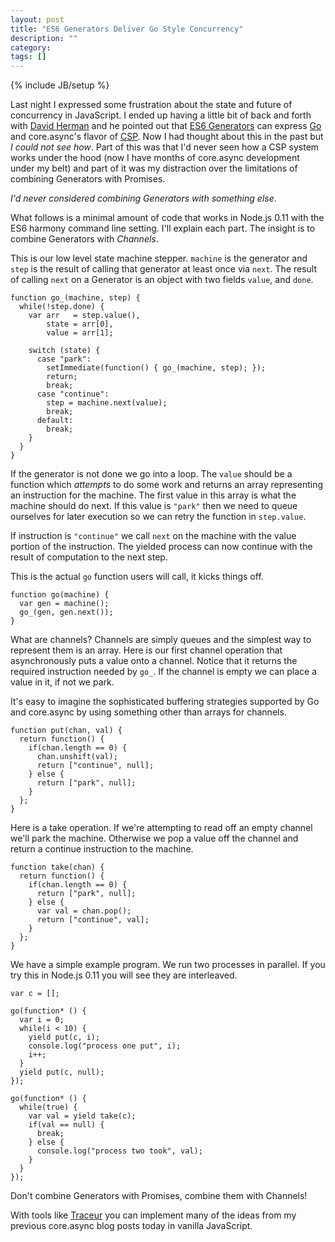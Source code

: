 ```yaml
---
layout: post
title: "ES6 Generators Deliver Go Style Concurrency"
description: ""
category: 
tags: []
---
```

{% include JB/setup %}

Last night I expressed some frustration about the state and future of
concurrency in JavaScript. I ended up having a little bit of back and
forth with [David Herman](https://twitter.com/littlecalculist) and he
pointed out that [ES6 Generators](http://wiki.ecmascript.org/doku.php?id=harmony:generators) can express [Go](http://golang.org/)
and core.async's flavor of
[CSP](http://en.wikipedia.org/wiki/Communicating_sequential_processes). Now
I had thought about this in the past but *I could not see how*. Part
of this was that I'd never seen how a CSP system works under the hood
(now I have months of core.async development under my belt)
and part of it was my distraction over the limitations of combining
Generators with Promises.

*I'd never considered combining Generators with something else*.

What follows is a minimal amount of code that works in Node.js 0.11
with the ES6 harmony command line setting. I'll explain
each part. The insight is to combine Generators with *Channels*.

This is our low level state machine stepper. `machine` is the
generator and `step` is the result of calling that generator at least
once via `next`. The result of calling `next` on a Generator is an
object with two fields `value`, and `done`.

```
function go_(machine, step) {
  while(!step.done) {
    var arr   = step.value(),
        state = arr[0],
        value = arr[1];

    switch (state) {
      case "park":
        setImmediate(function() { go_(machine, step); });
        return;
        break;
      case "continue":
        step = machine.next(value);
        break;
      default:
        break;
    }
  }
}
```

If the generator is not done we go into a loop. The `value` should be
a function which *attempts* to do some work and returns an array
representing an instruction for the machine. The first value in this
array is what the machine should do next. If this value is `"park"`
then we need to queue ourselves for later execution so we can retry
the function in `step.value`.

If instruction is `"continue"` we call `next` on the machine with the value
portion of the instruction. The yielded process can now continue with the
result of computation to the next step.

This is the actual `go` function users will call, it kicks things off.

```
function go(machine) {
  var gen = machine();
  go_(gen, gen.next());
}
```

What are channels? Channels are simply queues and the simplest way to
represent them is an array. Here is our first channel operation
that asynchronously puts a value onto a channel. Notice that it returns
the required instruction needed by `go_`. If the channel is empty we
can place a value in it, if not we park.

It's easy to imagine the sophisticated buffering strategies supported
by Go and core.async by using something other than arrays for channels.

```
function put(chan, val) {
  return function() {
    if(chan.length == 0) {
      chan.unshift(val);
      return ["continue", null];
    } else {
      return ["park", null];
    }
  };
}
```

Here is a take operation. If we're attempting to read off an empty
channel we'll park the machine. Otherwise we pop a value off the
channel and return a continue instruction to the machine.

```
function take(chan) {
  return function() {
    if(chan.length == 0) {
      return ["park", null];
    } else {
      var val = chan.pop();
      return ["continue", val];
    }
  };
}
```

We have a simple example program. We run two processes in parallel. If
you try this in Node.js 0.11 you will see they are interleaved.

```
var c = [];

go(function* () {
  var i = 0;
  while(i < 10) {
    yield put(c, i);
    console.log("process one put", i);
    i++;
  }
  yield put(c, null);
});
    
go(function* () {
  while(true) {
    var val = yield take(c);
    if(val == null) {
      break;
    } else {
      console.log("process two took", val);
    }
  }
});
```

Don't combine Generators with Promises, combine them with Channels!

With tools like [Traceur](http://github.com/google/traceur-compiler)
you can implement many of the ideas from my previous core.async blog
posts today in vanilla JavaScript.
